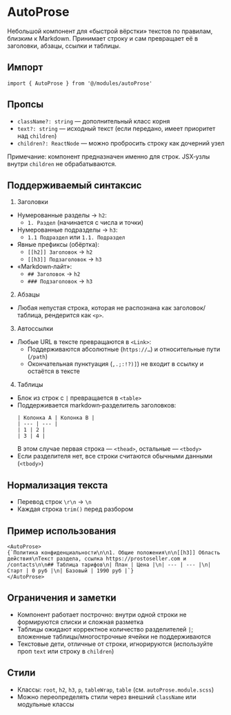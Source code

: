 # AutoProse

Небольшой компонент для «быстрой вёрстки» текстов по правилам, близким к Markdown. Принимает строку и сам превращает её в заголовки, абзацы, ссылки и таблицы.

## Импорт

```tsx
import { AutoProse } from '@/modules/autoProse'
```

## Пропсы

- `className?: string` — дополнительный класс корня
- `text?: string` — исходный текст (если передано, имеет приоритет над `children`)
- `children?: ReactNode` — можно пробросить строку как дочерний узел

Примечание: компонент предназначен именно для строк. JSX‑узлы внутри `children` не обрабатываются.

## Поддерживаемый синтаксис

1) Заголовки
- Нумерованные разделы → `h2`:
  - `1. Раздел` (начинается с числа и точки)
- Нумерованные подразделы → `h3`:
  - `1.1 Подраздел` или `1.1. Подраздел`
- Явные префиксы (обёртка):
  - `[[h2]] Заголовок` → `h2`
  - `[[h3]] Подзаголовок` → `h3`
- «Markdown‑лайт»:
  - `## Заголовок` → `h2`
  - `### Подзаголовок` → `h3`

2) Абзацы
- Любая непустая строка, которая не распознана как заголовок/таблица, рендерится как `<p>`.

3) Автоссылки
- Любые URL в тексте превращаются в `<Link>`:
  - Поддерживаются абсолютные (`https://…`) и относительные пути (`/path`)
  - Окончательная пунктуация (`,.;:!?)]`) не входит в ссылку и остаётся в тексте

4) Таблицы
- Блок из строк с `|` превращается в `<table>`
- Поддерживается markdown‑разделитель заголовков:
  ```
  | Колонка A | Колонка B |
  | --- | --- |
  | 1 | 2 |
  | 3 | 4 |
  ```
  В этом случае первая строка — `<thead>`, остальные — `<tbody>`
- Если разделителя нет, все строки считаются обычными данными (`<tbody>`)

## Нормализация текста
- Перевод строк `\r\n` → `\n`
- Каждая строка `trim()` перед разбором

## Пример использования

```tsx
<AutoProse>
{`Политика конфиденциальности\n\n1. Общие положения\n\n[[h3]] Область действия\nТекст раздела, ссылка https://prostoseller.com и /contacts\n\n## Таблица тарифов\n| План | Цена |\n| --- | --- |\n| Старт | 0 руб |\n| Базовый | 1990 руб |`}
</AutoProse>
```

## Ограничения и заметки
- Компонент работает построчно: внутри одной строки не формируются списки и сложная разметка
- Таблицы ожидают корректное количество разделителей `|`; вложенные таблицы/многострочные ячейки не поддерживаются
- Текстовые дети, отличные от строки, игнорируются (используйте проп `text` или строку в `children`)

## Стили
- Классы: `root`, `h2`, `h3`, `p`, `tableWrap`, `table` (см. `autoProse.module.scss`)
- Можно переопределять стили через внешний `className` или модульные классы

